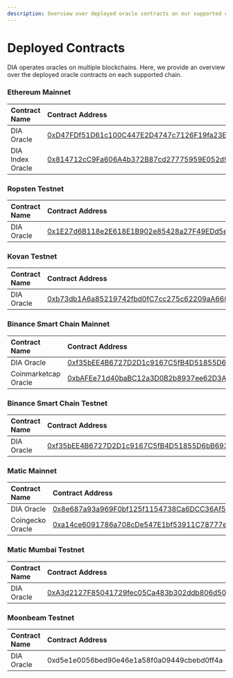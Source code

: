 ```yaml
---
description: Overview over deployed oracle contracts on our supported chains
---
```


# Deployed Contracts

DIA operates oracles on multiple blockchains. Here, we provide an overview over the deployed oracle contracts on each supported chain.

### Ethereum Mainnet

| Contract Name | Contract Address |
| :--- | :--- |
| DIA Oracle | [0xD47FDf51D61c100C447E2D4747c7126F19fa23Ef](https://etherscan.io/address/0xD47FDf51D61c100C447E2D4747c7126F19fa23Ef) |
| DIA Index Oracle | [0x814712cC9Fa606A4b372B87cd27775959E052d9a](https://etherscan.io/address/0x814712cc9fa606a4b372b87cd27775959e052d9a) |

### Ropsten Testnet

| Contract Name | Contract Address |
| :--- | :--- |
| DIA Oracle | [0x1E27d6B118e2E618E1B902e85428a27F49EDd5eC](https://ropsten.etherscan.io/address/0x1e27d6b118e2e618e1b902e85428a27f49edd5ec) |

### Kovan Testnet

| Contract Name | Contract Address |
| :--- | :--- |
| DIA Oracle | [0xb73db1A6a85219742fbd0fC7cc275c62209aA660](https://kovan.etherscan.io/address/0xb73db1A6a85219742fbd0fC7cc275c62209aA660) |

### Binance Smart Chain Mainnet

| Contract Name | Contract Address |
| :--- | :--- |
| DIA Oracle | [0xf35bEE4B6727D2D1c9167C5fB4D51855D6bB693c](https://www.bscscan.com/address/0xf35bee4b6727d2d1c9167c5fb4d51855d6bb693c) |
| Coinmarketcap Oracle | [0xbAFEe71d40baBC12a3D0B2b8937ee62D3A070835](https://bscscan.com/address/0xbafee71d40babc12a3d0b2b8937ee62d3a070835) |

### Binance Smart Chain Testnet

| Contract Name | Contract Address |
| :--- | :--- |
| DIA Oracle | [0xf35bEE4B6727D2D1c9167C5fB4D51855D6bB693c](https://testnet.bscscan.com/address/0xf35bee4b6727d2d1c9167c5fb4d51855d6bb693c) |

### Matic Mainnet

| Contract Name | Contract Address |
| :--- | :--- |
| DIA Oracle | [0x8e687a93a969F0bf125f1154738Ca6DCC36Af57f](https://explorer-mainnet.maticvigil.com/address/0x8e687a93a969F0bf125f1154738Ca6DCC36Af57f) |
| Coingecko Oracle | [0xa14ce6091786a708cDe547E1bf53911C78777ede](https://explorer-mainnet.maticvigil.com/address/0xa14ce6091786a708cDe547E1bf53911C78777ede) |

### Matic Mumbai Testnet

| Contract Name | Contract Address |
| :--- | :--- |
| DIA Oracle | [0xA3d2127F85041729fec05Ca483b302ddb806d50a](https://explorer-mumbai.maticvigil.com/address/0xA3d2127F85041729fec05Ca483b302ddb806d50a) |

### Moonbeam Testnet

| Contract Name | Contract Address |
| :--- | :--- |
| DIA Oracle | 0xd5e1e0056bed90e46e1a58f0a09449cbebd0ff4a |

